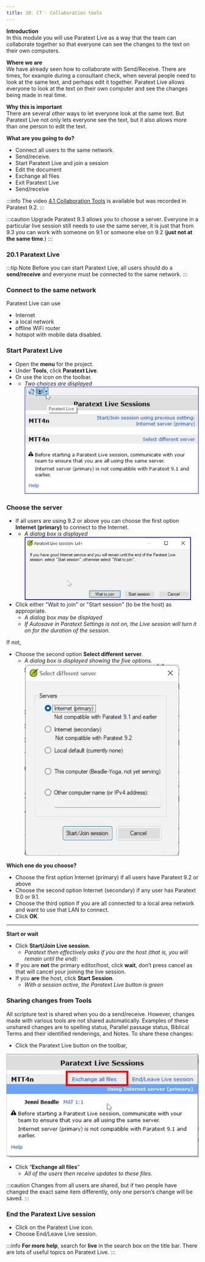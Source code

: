 ```yaml
---
title: 20. CT - Collaboration tools
---
```

**Introduction**  
In this module you will use Paratext Live as a way that the team can collaborate together so that everyone can see the changes to the text on their own computers.

**Where we are**  
We have already seen how to collaborate with Send/Receive. There are times, for example during a consultant check, when several people need to look at the same text, and perhaps edit it together. Paratext Live allows everyone to look at the text on their own computer and see the changes being made in real time.

**Why this is important**  
There are several other ways to let everyone look at the same text. But Paratext Live not only lets everyone see the text, but it also allows more than one person to edit the text.

**What are you going to do?**  
-   Connect all users to the same network.
-   Send/receive.
-   Start Paratext Live and join a session
-   Edit the document
-   Exchange all files
-   Exit Paratext Live
-   Send/receive

:::info
The video [4.1 Collaboration Tools](https://vimeo.com/641947293) is available but was recorded in Paratext 9.2.
:::

:::caution Upgrade
Paratext 9.3 allows you to choose a server. Everyone in a particular live session still needs to use the same server, it is just that from 9.3 you can work with someone on 9.1 or someone else on 9.2 (**just not at the same time**.)
:::
### 20.1 Paratext Live
:::tip Note
Before you can start Paratext Live, all users should do a **send/receive** and everyone must be connected to the same network.
:::

### Connect to the same network  
Paratext Live can use  
-   Internet
-   a local network
-   offline WiFi router
-   hotspot with mobile data disabled.

### Start Paratext Live
-   Open the **menu** for the project.
-   Under **Tools**, click **Paratext Live**.
-   Or use the icon on the toolbar.  
-    -  *Two choices are displayed*    
![](../media/PL-start.png)
### Choose the server
-   If all users are using 9.2 or above you can choose the first option **Internet (primary)** to connect to the Internet.
-    -  *A dialog box is displayed*  
![](../media/090e8af3c816f38bb148c7a51a9eb7ba.png)
-  Click either "Wait to join" or "Start session" (to be the host) as appropriate.  
    -  *A dialog box may be displayed*  
    -  *If Autosave in Paratext Settings is not on, the Live session will turn it on for the duration of the session.*

If not,
-  Choose the second option **Select different server**.  
   -  *A dialog box is displayed showing the five options.*  
![](../media/7b74b82d46ecc1bc5ab1844cc2923843.png)

**Which one do you choose?**  
-   Choose the first option Internet (primary) if all users have Paratext 9.2 or above
-   Choose the second option Internet (secondary) if any user has Paratext 9.0 or 9.1.
-   Choose the third option if you are all connected to a local area network and want to use that LAN to connect.
-  Click **OK**.
 
-----

**Start or wait**
-  Click **Start/Join Live session**.   
   -  *Paratext then effectively asks if you are the host (that is, you will remain until the end):*
-   If you are **not** the primary editor/host, click **wait**, don’t press cancel as that will cancel your joining the live session.
-   If you **are** the host, click **Start Session**.
    -  *With a session active, the Paratext Live button is green*

### Sharing changes from Tools
All scripture text is shared when you do a send/receive. However, changes made with various tools are not shared automatically. Examples of these unshared changes are to spelling status, Parallel passage status, Biblical Terms and their identified renderings, and Notes. To share these changes:

-   Click the Paratext Live button on the toolbar,
   
  ![](../media/PL-exchange.png)
-   Click “**Exchange all files**”  
    -  *All of the users then receive updates to these files.*

:::caution
Changes from all users are shared, but if two people have changed the exact same item differently, only one person’s change will be saved.
:::

### End the Paratext Live session
- Click on the Paratext Live  icon.
- Choose End/Leave Live session.

:::info
**For more help**, search for **live** in the search box on the title bar. There are lots of useful  topics on Paratext Live.
:::
